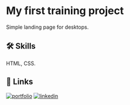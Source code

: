 # My first training project
 Simple landing page for desktops.

## 🛠 Skills
HTML, CSS.

## 🔗 Links
[![portfolio](https://img.shields.io/badge/my_portfolio-000?style=for-the-badge&logo=ko-fi&logoColor=white)](https://andrew-demchenk0.github.io/)
[![linkedin](https://img.shields.io/badge/linkedin-0A66C2?style=for-the-badge&logo=linkedin&logoColor=white)](https://www.linkedin.com/in/andrii-demchenko-21334125a/)
